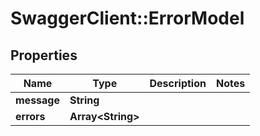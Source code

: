 # SwaggerClient::ErrorModel

## Properties
Name | Type | Description | Notes
------------ | ------------- | ------------- | -------------
**message** | **String** |  | 
**errors** | **Array&lt;String&gt;** |  | 


